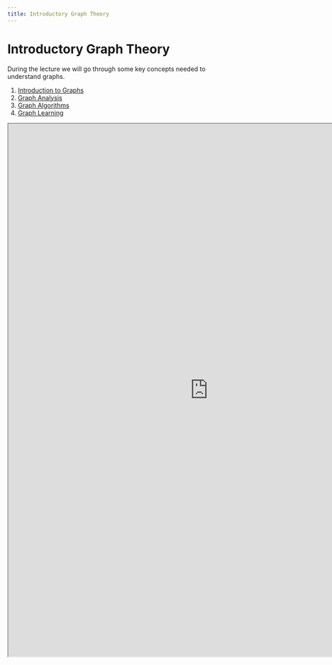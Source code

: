 ```yaml
---
title: Introductory Graph Theory
---
```


# Introductory Graph Theory

During the lecture we will go through some key concepts needed to understand graphs. 

1. [Introduction to Graphs](https://maelfabien.github.io/machinelearning/graph_1/#)
2. [Graph Analysis](https://maelfabien.github.io/machinelearning/graph_2/#introduction)
3. [Graph Algorithms](https://maelfabien.github.io/machinelearning/graph_3/)
4. [Graph Learning](https://maelfabien.github.io/machinelearning/graph_4/#)

<iframe src="https://nbviewer.jupyter.org/github/pantelis/Machine_Learning_Tutorials/blob/master/3-MachineLearning/GraphMining/Graph_Analysis.ipynb" width="900" height="1200"></iframe>
